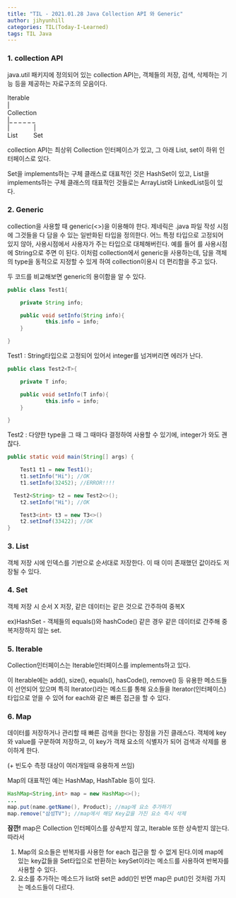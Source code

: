 ```yaml
---
title: "TIL - 2021.01.28 Java Collection API 와 Generic"
author: jihyunhill
categories: TIL(Today-I-Learned)
tags: TIL Java
---
```


### 1. collection API

java.util 패키지에 정의되어 있는 collection API는, 객체들의 저장, 검색, 삭제하는 기능 등을 제공하는 자료구조의 모음이다.

   Iterable<br>
        |<br>
    Collection<br>
        |_ _ _ _ _ _<br>
        |&nbsp;&nbsp;&nbsp;&nbsp;&nbsp;&nbsp;&nbsp;&nbsp;&nbsp;&nbsp;&nbsp;&nbsp;&nbsp;&nbsp;|<br>
      List&nbsp;&nbsp;&nbsp;&nbsp;&nbsp;&nbsp;&nbsp;&nbsp;&nbsp;Set

collection API는 최상위 Collection 인터페이스가 있고, 그 아래 List, set이 하위 인터페이스로 있다.

Set을 implements하는 구체 클래스로 대표적인 것은 HashSet이 있고, List을 implements하는 구체 클래스의 태표적인 것들로는 ArrayList와 LinkedList등이 있다.

### 2. Generic

collection을 사용할 때 generic(<>)을 이용해야 한다. 제네릭은 .java 파일 작성 시점에 그것들을 다 담을 수 있는 일반화된 타입을 정의한다. 어느 특정 타입으로 고정되어 있지 않아, 사용시점에서 사용자가 주는 타입으로 대체해버린다.  예를 들어 <T>를 사용시점에 String으로 주면 <String>이 된다. 이처럼 collection에서 generic을 사용하는데, 담을 객체의 type을 동적으로 지정할 수 있게 하여 collection이용시 더 편리함을 주고 있다.

두 코드를 비교해보면 generic의 용이함을 알 수 있다.

```java
public class Test1{

	private String info;

	public void setInfo(String info){
			this.info = info;
	}

}
```

Test1 : String타입으로 고정되어 있어서 integer를 넘겨버리면 에러가 난다.      

```java
public class Test2<T>{

	private T info;

	public void setInfo(T info){
			this.info = info;
	}

}
```

Test2 : 다양한 type을 그 때 그 때마다 결정하여 사용할 수 있기에, integer가 와도 괜찮다.     

```java
public static void main(String[] args) {

	Test1 t1 = new Test1();
	t1.setInfo("Hi"); //OK
	t1.setInfo(32452); //ERROR!!!!

  Test2<String> t2 = new Test2<>();
	t2.setInfo("Hi"); //OK

	Test3<int> t3 = new T3<>()
	t2.setInof(33422); //OK
}
```

### 3. List

객체 저장 시에 인덱스를 기반으로 순서대로 저장한다. 이 때 이미 존재했던 값이라도 저장될 수 있다.

### 4. Set

객체 저장 시 순서 X 저장, 같은 데이터는 같은 것으로 간주하여 중복X

ex)HashSet - 객체들의 equals()와 hashCode() 같은 경우 같은 데이터로 간주해 중복저장하지 않는 set.

### 5. Iterable

Collection인터페이스는 Iterable인터페이스를 implements하고 있다.

이 Iterable에는 add(), size(), equals(), hasCode(), remove() 등 유용한 메소드들이 선언되어 있으며 특히 Iterator()라는 메소드를 통해 요소들을 Iterator(인터페이스)타입으로 얻을 수 있어 for each와 같은 빠른 접근을 할 수 있다.

### 6. Map

데이터를 저장하거나 관리할 때 빠른 검색을 한다는 장점을 가진 클래스다. 객체에 key와 value를 구분하여 저장하고, 이 key가 객채 요소의 식별자가 되어 검색과 삭제를 용이하게 한다.

(+ 빈도수 측정 대상이 여러개일때 유용하게 쓰임)

Map의 대표적인 예는 HashMap, HashTable 등이 있다.

```java
HashMap<String,int> map = new HashMap<>();
...
map.put(name.getName(), Product); //map에 요소 추가하기
map.remove("삼성TV"); //map에서 해당 Key값을 가진 요소 즉시 삭제
```

**잠깐!** map은 Collection 인터페이스를 상속받지 않고, Iterable 또한 상속받지 않는다. 따라서

1.  Map의 요소들은 반복자를 사용한 for each 접근을 할 수 없게 된다.이에 map에 있는 key값들을 Set타입으로 반환하는 keySet이라는 메소드를 사용하여 반복자를 사용할 수 있다.
2. 요소를 추가하는 메소드가 list와 set은 add()인 반면 map은 put()인 것처럼 가지는 메소드들이 다르다.
